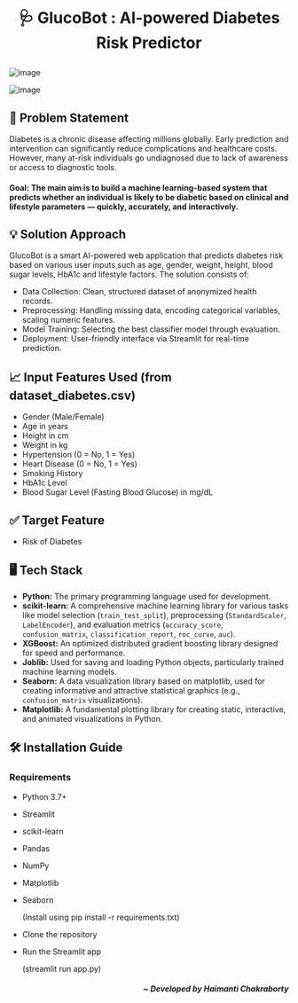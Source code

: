 # <p align="center"> 🩺 GlucoBot : AI-powered Diabetes Risk Predictor</p>

<p align="center"> 

![image](https://github.com/user-attachments/assets/6f8dddec-090f-463c-8c52-7f2aa8ac6a37) 

![image](https://github.com/user-attachments/assets/3b4a9643-58fa-4712-b7f8-f182d4aebb49)

</p>

## 📝 Problem Statement
Diabetes is a chronic disease affecting millions globally. Early prediction and intervention can significantly reduce complications and healthcare costs. However, many at-risk individuals go undiagnosed due to lack of awareness or access to diagnostic tools.

#### Goal: The main aim is to build a machine learning-based system that predicts whether an individual is likely to be diabetic based on clinical and lifestyle parameters — quickly, accurately, and interactively.

## 💡 Solution Approach
GlucoBot is a smart AI-powered web application that predicts diabetes risk based on various user inputs such as age, gender, weight, height, blood sugar levels, HbA1c and lifestyle factors. The solution consists of:

- Data Collection: Clean, structured dataset of anonymized health records.
- Preprocessing: Handling missing data, encoding categorical variables, scaling numeric features.
- Model Training: Selecting the best classifier model through evaluation.
- Deployment: User-friendly interface via Streamlit for real-time prediction.

## 📈 Input Features Used (from dataset_diabetes.csv)
- Gender (Male/Female)
- Age	in years
- Height in cm
- Weight	in kg
- Hypertension (0 = No, 1 = Yes)	
- Heart Disease	(0 = No, 1 = Yes)
- Smoking History	
- HbA1c Level	
- Blood Sugar Level (Fasting Blood Glucose) in mg/dL

## ✅ Target Feature
- Risk of Diabetes

## 🖥️ Tech Stack 
- **Python:** The primary programming language used for development.
- **scikit-learn:** A comprehensive machine learning library for various tasks like model selection (`train_test_split`), preprocessing (`StandardScaler`, `LabelEncoder`), and evaluation          metrics (`accuracy_score`, `confusion_matrix`, `classification_report`, `roc_curve`, `auc`).
- **XGBoost:** An optimized distributed gradient boosting library designed for speed and performance.
- **Joblib:** Used for saving and loading Python objects, particularly trained machine learning models.
- **Seaborn:** A data visualization library based on matplotlib, used for creating informative and attractive statistical graphics (e.g., `confusion_matrix` visualizations).
- **Matplotlib:** A fundamental plotting library for creating static, interactive, and animated visualizations in Python.

## 🛠️ Installation Guide 
### Requirements
- Python 3.7+
- Streamlit
- scikit-learn
- Pandas
- NumPy
- Matplotlib
- Seaborn
  <p> (Install using pip install -r requirements.txt) </p>

- Clone the repository
- Run the Streamlit app
  <p> (streamlit run app.py) </p>


##### <p align="right"> ~ Developed by Haimanti Chakraborty </p>
